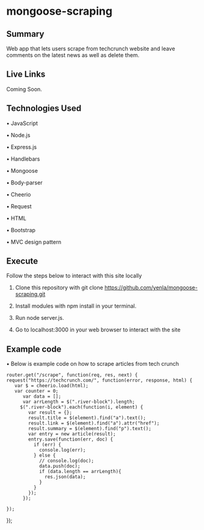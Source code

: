 # mongoose-scraping

## Summary

Web app that lets users scrape from techcrunch website and leave comments on the latest news as well as delete them.

## Live Links

Coming Soon.

## Technologies Used

• JavaScript

• Node.js

• Express.js

• Handlebars

• Mongoose

• Body-parser

• Cheerio

• Request

• HTML

• Bootstrap

• MVC design pattern

## Execute

Follow the steps below to interact with this site locally

1. Clone this repository with git clone https://github.com/yenla/mongoose-scraping.git

2. Install modules with npm install in your terminal.

3. Run node server.js.

4. Go to localhost:3000 in your web browser to interact with the site

## Example code

• Below is example code on how to scrape articles from tech crunch

	router.get("/scrape", function(req, res, next) {
    request("https://techcrunch.com/", function(error, response, html) {
       var $ = cheerio.load(html);
       var counter = 0;
          var data = [];
          var arrLength = $(".river-block").length;
         $(".river-block").each(function(i, element) {
            var result = {};
            result.title = $(element).find("a").text();
            result.link = $(element).find("a").attr("href");
            result.summary = $(element).find("p").text();
            var entry = new article(result);
            entry.save(function(err, doc) {
              if (err) {
                console.log(err);
              } else {
                // console.log(doc);
                data.push(doc);
                if (data.length == arrLength){
                  res.json(data);
                }
              }
            });
          });

    });

});